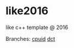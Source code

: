 # like2016
like c++ template @ 2016

Branches:
[cpuid](https://github.com/jrmwng/like2016/tree/cpuid)
[dct](https://github.com/jrmwng/like2016/tree/dct)
